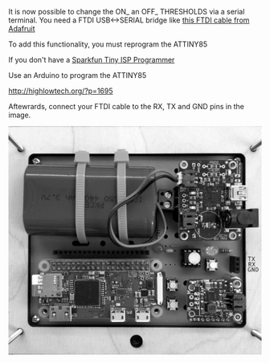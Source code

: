 It is now possible to change the ON_ an OFF_ THRESHOLDS via a serial terminal. You need a FTDI USB<->SERIAL bridge like [this FTDI cable from Adafruit](https://www.adafruit.com/product/70)

To add this functionality, you must reprogram the ATTINY85

If you don't have a [Sparkfun Tiny ISP Programmer](https://www.sparkfun.com/products/11801)

Use an Arduino to program the ATTINY85

http://highlowtech.org/?p=1695

Aftewrards, connect your FTDI cable to the RX, TX and GND pins in the image.

![img](./WWII-SERIAL.jpg)
